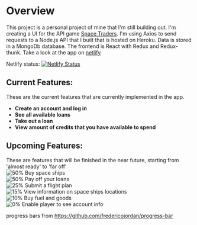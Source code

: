 # Overview
This project is a personal project of mine that I'm still building out.  I'm creating a UI for the API game [Space Traders](https://spacetraders.io/).  I'm using Axios to send requests to a Node.js API that I built that is hosted on Heroku.  Data is stored in a MongoDb database.  The frontend is React with Redux and Redux-thunk.  Take a look at the app on [netlify]()

Netlify status: [![Netlify Status](https://api.netlify.com/api/v1/badges/0e6999fa-d48f-4c85-a66f-45ded637eb7b/deploy-status)](https://app.netlify.com/sites/ryans-spacetraders-ui/deploys)

## Current Features:
These are the current features that are currently implemented in the app.
- **Create an account and log in**
- **See all available loans**
- **Take out a loan**
- **View amount of credits that you have available to spend**

## Upcoming Features:
These are features that will be finished in the near future, starting from 'almost ready' to 'far off'<br />
![50%](https://progress-bar.dev/50) Buy space ships<br />
![50%](https://progress-bar.dev/50) Pay off your loans<br />
![25%](https://progress-bar.dev/25) Submit a flight plan<br />
![15%](https://progress-bar.dev/15) View information on space ships locations<br />
![10%](https://progress-bar.dev/10) Buy fuel and goods<br />
![0%](https://progress-bar.dev/0) Enable player to see account info<br />

progress bars from https://github.com/fredericojordan/progress-bar